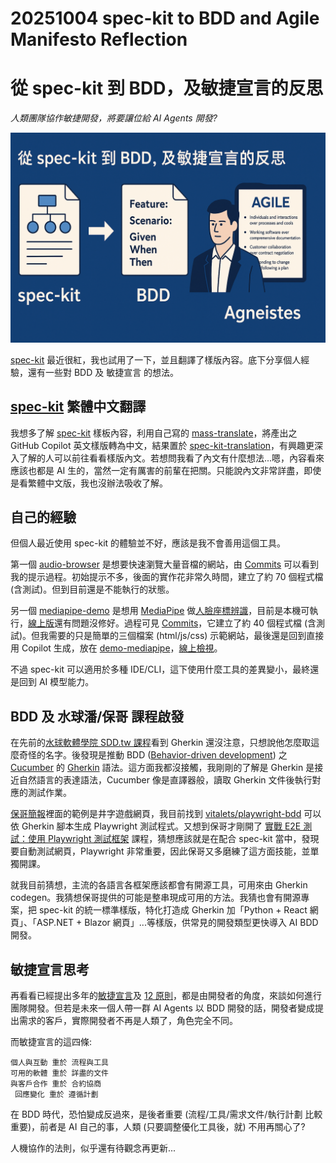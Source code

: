 # 20251004 spec-kit to BDD and Agile Manifesto Reflection
# 從 spec-kit 到 BDD，及敏捷宣言的反思

*人類團隊協作敏捷開發，將要讓位給 AI Agents 開發?*

![](<Images/ChatGPT Image Oct 4, 2025, 11_14_05 AM.png>)

[spec-kit](https://github.com/github/spec-kit) 最近很紅，我也試用了一下，並且翻譯了樣版內容。底下分享個人經驗，還有一些對 BDD 及 敏捷宣言 的想法。

## [spec-kit](https://github.com/github/spec-kit) 繁體中文翻譯

我想多了解 [spec-kit](https://github.com/github/spec-kit) 樣板內容，利用自己寫的 [mass-translate](https://github.com/ChrisTorng/mass-translate)，將產出之 GitHub Copilot 英文樣版轉為中文，結果置於 [spec-kit-translation](https://github.com/ChrisTorng/spec-kit-translation)，有興趣更深入了解的人可以前往看看樣版內文。若想問我看了內文有什麼想法...嗯，內容看來應該也都是 AI 生的，當然一定有厲害的前輩在把關。只能說內文非常詳盡，即使是看繁體中文版，我也沒辦法吸收了解。

## 自己的經驗

但個人最近使用 spec-kit 的體驗並不好，應該是我不會善用這個工具。

第一個 [audio-browser](https://github.com/ChrisTorng/audio-browser) 是想要快速瀏覽大量音檔的網站，由 [Commits](https://github.com/ChrisTorng/audio-browser/commits/master/) 可以看到我的提示過程。初始提示不多，後面的實作花非常久時間，建立了約 70 個程式檔 (含測試)。但到目前還是不能執行的狀態。

另一個 [mediapipe-demo](https://github.com/ChrisTorng/mediapipe-demo) 是想用 [MediaPipe](https://mediapipe-studio.webapps.google.com/home) 做[人臉座標辨識](https://mediapipe-studio.webapps.google.com/studio/demo/face_landmarker)，目前是本機可執行，[線上版](https://christorng.github.io/mediapipe-demo/web/dist/)還有問題沒修好。過程可見 [Commits](https://github.com/ChrisTorng/mediapipe-demo/commits/master/)，它建立了約 40 個程式檔 (含測試)。但我需要的只是簡單的三個檔案 (html/js/css) 示範網站，最後還是回到直接用 Copilot 生成，放在 [demo-mediapipe](https://github.com/ChrisTorng/demo-mediapipe)，[線上檢視](https://christorng.github.io/demo-mediapipe/)。

不過 spec-kit 可以適用於多種 IDE/CLI，這下使用什麼工具的差異變小，最終還是回到 AI 模型能力。

## BDD 及 水球潘/保哥 課程啟發

在先前的[水球軟體學院 SDD.tw 課程](https://www.facebook.com/groups/waterballsa.tw/permalink/1537214257273720/)看到 Gherkin 還沒注意，只想說他怎麼取這麼奇怪的名字。後發現是推動 BDD ([Behavior-driven development](https://en.wikipedia.org/wiki/Behavior-driven_development)) 之 [Cucumber](https://cucumber.io/) 的 [Gherkin](https://cucumber.io/docs/gherkin/) 語法。這方面我都沒接觸，我剛剛的了解是 Gherkin 是接近自然語言的表達語法，Cucumber 像是直譯器般，讀取 Gherkin 文件後執行對應的測試作業。

[保哥簡報](https://docs.google.com/presentation/d/1xRTl-RBTuJOvNmSZz7XjxztrxLnFRh7QmZRQLpObMQU/edit?slide=id.p2#slide=id.p2)裡面的範例是井字遊戲網頁，我目前找到 [vitalets/playwright-bdd](https://github.com/vitalets/playwright-bdd) 可以依 Gherkin 腳本生成 Playwright 測試程式。又想到保哥才剛開了 [實戰 E2E 測試：使用 Playwright 測試框架](https://learn.duotify.com/courses/e2e-playwright) 課程，猜想應該就是在配合 spec-kit 當中，發現要自動測試網頁，Playwright 非常重要，因此保哥又多磨練了這方面技能，並單獨開課。

就我目前猜想，主流的各語言各框架應該都會有開源工具，可用來由 Gherkin codegen。我猜想保哥提供的可能是整串現成可用的方法。我猜也會有開源專案，把 spec-kit 的統一標準樣版，特化打造成 Gherkin 加「Python + React 網頁」、「ASP.NET + Blazor 網頁」...等樣版，供常見的開發類型更快導入 AI BDD 開發。

## 敏捷宣言思考

再看看已經提出多年的[敏捷宣言](https://agilemanifesto.org/iso/zhcht/manifesto.html)及 [12 原則](https://agilemanifesto.org/iso/zhcht/principles.html)，都是由開發者的角度，來談如何進行團隊開發。但若是未來一個人帶一群 AI Agents 以 BDD 開發的話，開發者變成提出需求的客戶，實際開發者不再是人類了，角色完全不同。

而敏捷宣言的這四條:

```
個人與互動 重於 流程與工具
可用的軟體 重於 詳盡的文件
與客戶合作 重於 合約協商
 回應變化 重於 遵循計劃
```
在 BDD 時代，恐怕變成反過來，是後者重要 (流程/工具/需求文件/執行計劃 比較重要)，前者是 AI 自己的事，人類 (只要調整優化工具後，就) 不用再關心了?

人機協作的法則，似乎還有待觀念再更新...